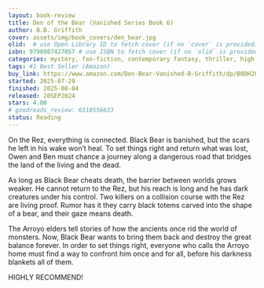 ```yaml
---
layout: book-review
title: Den of the Bear (Vanished Series Book 6)
author: B.B. Griffith
cover: assets/img/book_covers/den_bear.jpg
olid:  # use Open Library ID to fetch cover (if no `cover` is provided)
isbn: 9798987427057 # use ISBN to fetch cover (if no `olid` is provided, dashes are optional)
categories: mystery, fan-fiction, contemporary fantasy, thriller, high fantasy, metaphysical fiction, suspense, urban fantasy, paranormal fantasy, fairy tale, paranormal fiction
tags: #1 Best Seller (Amazon)
buy_link: https://www.amazon.com/Den-Bear-Vanished-B-Griffith/dp/B0DH2FTT4Z/ref=pd_bxgy_thbs_d_sccl_2/141-2353091-3985969?pd_rd_w=N7Pvu&content-id=amzn1.sym.dcf559c6-d374-405e-a13e-133e852d81e1&pf_rd_p=dcf559c6-d374-405e-a13e-133e852d81e1&pf_rd_r=PJPH8Z4NSVHVV1TB4PRZ&pd_rd_wg=hWgKR&pd_rd_r=45c10f59-0f17-4553-8ae1-fe37bf301f29&pd_rd_i=B0DH2FTT4Z&psc=1
started: 2025-07-29
finished: 2025-08-04
released: 20SEP2024
stars: 4.80
# goodreads_review: 6318556633
status: Reading
---
```


On the Rez, everything is connected. Black Bear is banished, but the scars he left in his wake won’t heal. To set things right and return what was lost, Owen and Ben must chance a journey along a dangerous road that bridges the land of the living and the dead.

As long as Black Bear cheats death, the barrier between worlds grows weaker. He cannot return to the Rez, but his reach is long and he has dark creatures under his control. Two killers on a collision course with the Rez are living proof. Rumor has it they carry black totems carved into the shape of a bear, and their gaze means death.

The Arroyo elders tell stories of how the ancients once rid the world of monsters. Now, Black Bear wants to bring them back and destroy the great balance forever. In order to set things right, everyone who calls the Arroyo home must find a way to confront him once and for all, before his darkness blankets all of them.

HIGHLY RECOMMEND!